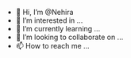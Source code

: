 - 👋 Hi, I’m @Nehira
- 👀 I’m interested in ...
- 🌱 I’m currently learning ...
- 💞️ I’m looking to collaborate on ...
- 📫 How to reach me ...

<!---
Nehira/Nehira is a ✨ special ✨ repository because its `README.md` (this file) appears on your GitHub profile.
You can click the Preview link to take a look at your changes.
--->
